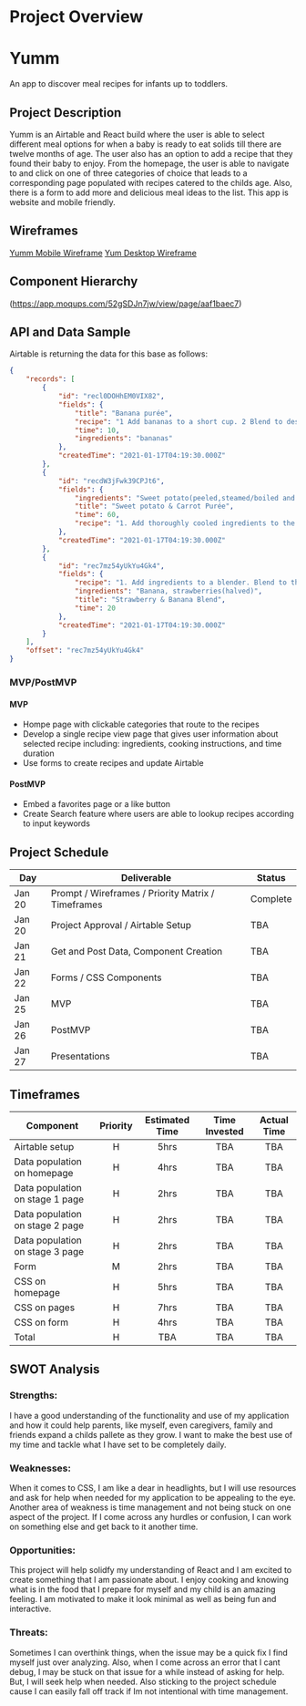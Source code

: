 # Project Overview

# Yumm
An app to discover meal recipes for infants up to toddlers.

## Project Description

Yumm is an Airtable and React build where the user is able to select different meal options for when a baby is ready to eat solids till there are twelve months of age. The user also has an option to add a recipe that they found their baby to enjoy. From the homepage, the user is able to navigate to and click on one of three categories of choice that leads to a corresponding page populated with recipes catered to the childs age. Also, there is a form to add more and delicious meal ideas to the list. This app is website and mobile friendly.


## Wireframes
[Yumm Mobile Wireframe](https://wireframe.cc/0iU2Fu)
[Yum Desktop Wireframe](https://wireframe.cc/JDJCRs)

## Component Hierarchy
(https://app.moqups.com/52gSDJn7jw/view/page/aaf1baec7) 

## API and Data Sample

Airtable is returning the data for this base as follows:

```json
{
    "records": [
        {
            "id": "recl0DOHhEM0VIX82",
            "fields": {
                "title": "Banana purée",
                "recipe": "1 Add bananas to a short cup. 2 Blend to desired consistency",
                "time": 10,
                "ingredients": "bananas"
            },
            "createdTime": "2021-01-17T04:19:30.000Z"
        },
        {
            "id": "recdW3jFwk39CPJt6",
            "fields": {
                "ingredients": "Sweet potato(peeled,steamed/boiled and cooled, Carrots(steamed/boiled and cooled) breastmilk/water/formula",
                "title": "Sweet potato & Carrot Purée",
                "time": 60,
                "recipe": "1. Add thoroughly cooled ingredients to the blender 2. Blend for 30 seconds, until combined then stir 3. Blend for another 30 seconds to reach a smoot..."
            },
            "createdTime": "2021-01-17T04:19:30.000Z"
        },
        {
            "id": "rec7mz54yUkYu4Gk4",
            "fields": {
                "recipe": "1. Add ingredients to a blender. Blend to the desired consistency",
                "ingredients": "Banana, strawberries(halved)",
                "title": "Strawberry & Banana Blend",
                "time": 20
            },
            "createdTime": "2021-01-17T04:19:30.000Z"
        }
    ],
    "offset": "rec7mz54yUkYu4Gk4"
}

```

### MVP/PostMVP

#### MVP 

- Hompe page with clickable categories that route to the recipes
- Develop a single recipe view page that gives user information about selected recipe including:    ingredients, cooking instructions, and time duration
- Use forms to create recipes and update Airtable


#### PostMVP  
- Embed a favorites page or a like button
- Create Search feature where users are able to lookup recipes according to input keywords


## Project Schedule

|  Day | Deliverable | Status
|---|---| ---|
|Jan 20| Prompt / Wireframes / Priority Matrix / Timeframes | Complete
|Jan 20| Project Approval / Airtable Setup| TBA
|Jan 21| Get and Post Data, Component Creation| TBA
|Jan 22| Forms / CSS Components|TBA
|Jan 25| MVP | TBA
|Jan 26| PostMVP| TBA
|Jan 27| Presentations | TBA

## Timeframes


| Component | Priority | Estimated Time | Time Invested | Actual Time |
| --- | :---: |  :---: | :---: | :---: |
| Airtable setup | H | 5hrs | TBA| TBA |
| Data population on homepage | H | 4hrs| TBA | TBA |
| Data population on stage 1 page| H | 2hrs| TBA | TBA |
| Data population on stage 2 page | H | 2hrs| TBA | TBA |
| Data population on stage 3 page | H | 2hrs| TBA |TBA |
| Form | M | 2hrs| TBA |TBA |
| CSS on homepage | H | 5hrs| TBA | TBA|
| CSS on pages | H |7hrs| TBA|TBA |
| CSS on form | H | 4hrs| TBA |TBA  |
| Total | H |TBA| TBA | TBA |

## SWOT Analysis

### Strengths:

I have a good understanding of the functionality and use of my application and how it could help parents, like myself, even caregivers, family and friends expand a childs pallete as they grow. I want to make the best use of my time and tackle what I have set to be completely daily. 

### Weaknesses:

When it comes to CSS, I am like a dear in headlights, but I will use resources and ask for help when needed for my application to be appealing to the eye. Another area of weakness is time management and not being stuck on one aspect of the project. If I come across any hurdles or confusion, I can work on something else and get back to it another time.

### Opportunities:

This project will help solidfy my understanding of React and I am excited to create something that I am passionate about. I enjoy cooking and knowing what is in the food that I prepare for myself and my child is an amazing feeling. I am motivated to make it look minimal as well as being fun and interactive.

### Threats:

Sometimes I can overthink things, when the issue may be a quick fix I find myself just over analyzing. Also, when I come across an error that I cant debug, I may be stuck on that issue for a while instead of asking for help. But, I will seek help when needed. Also sticking to the project schedule cause I can easily fall off track if Im not intentional with time management.
